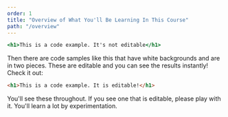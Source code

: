 ```yaml
---
order: 1
title: "Overview of What You'll Be Learning In This Course"
path: "/overview"
---
```



```htm
<h1>This is a code example. It's not editable</h1>
```

Then there are code samples like this that have white backgrounds and are in two pieces. These are editable and you can see the results instantly! Check it out:

```html
<h1>This is a code example. It is editable!</h1>
```

You'll see these throughout. If you see one that is editable, please play with it. You'll learn a lot by experimentation.
